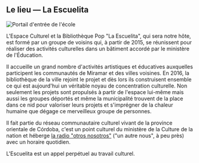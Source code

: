 ## Le lieu — La Escuelita

![Portail d'entrée de l'école](/img/artículos/la_escuelita.png)

L'Espace Culturel et la Bibliothèque Pop "La Escuelita", qui sera notre hôte, est formé par un groupe de voisins qui, à partir de 2015, se réunissent pour réaliser des activités culturelles dans un bâtiment accordé par le ministère de l'Éducation.

Il accueille un grand nombre d'activités artistiques et éducatives auxquelles participent les communautés de Miramar et des villes voisines. En 2016, la bibliothèque de la ville rejoint le projet et dès lors ils construisent ensemble ce qui est aujourd'hui un véritable noyau de concentration culturelle. Non seulement les projets sont propulsés à partir de l'espace lui-même mais aussi les groupes déportés et même la municipalité trouvent de la place dans ce nid pour valoriser leurs projets et s'imprégner de la chaleur humaine que dégage ce merveilleux groupe de personnes.

Il fait partie du réseau communautaire culturel vivant de la province orientale de Córdoba, c'est un point culturel du ministère de la Culture de la nation et héberge [la radio "otros nosotros"](http://otrosnosotrosradio.com.ar/) ("un autre nous", à peu près) avec un horaire quotidien.

L'Escuelita est un appel perpétuel au travail culturel.
